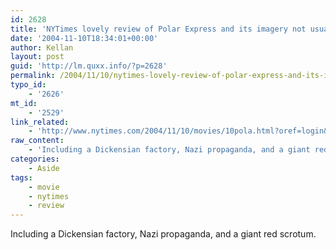 ```yaml
---
id: 2628
title: 'NYTimes lovely review of Polar Express and its imagery not usually found in a childrens movie.'
date: '2004-11-10T18:34:01+00:00'
author: Kellan
layout: post
guid: 'http://lm.quxx.info/?p=2628'
permalink: /2004/11/10/nytimes-lovely-review-of-polar-express-and-its-imagery-not-usually-found-in-a-childrens-movie/
typo_id:
    - '2626'
mt_id:
    - '2529'
link_related:
    - 'http://www.nytimes.com/2004/11/10/movies/10pola.html?oref=login&ex=1257829200&#38;en=ca5de70483b27f32&#38;ei=5090&#38;partner=rssuserland'
raw_content:
    - 'Including a Dickensian factory, Nazi propaganda, and a giant red scrotum.'
categories:
    - Aside
tags:
    - movie
    - nytimes
    - review
---
```


Including a Dickensian factory, Nazi propaganda, and a giant red scrotum.
